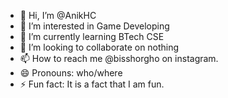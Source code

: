 - 👋 Hi, I’m @AnikHC
- 👀 I’m interested in Game Developing
- 🌱 I’m currently learning BTech CSE
- 💞️ I’m looking to collaborate on nothing
- 📫 How to reach me @bisshorgho on instagram.
- 😄 Pronouns: who/where
- ⚡ Fun fact: It is a fact that I am fun.

<!---
AnikHC/AnikHC is a ✨ special ✨ repository because its `README.md` (this file) appears on your GitHub profile.
You can click the Preview link to take a look at your changes.
--->
